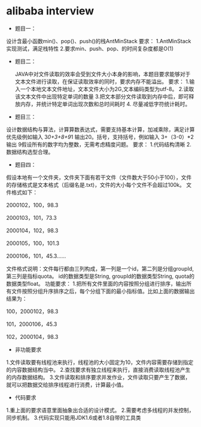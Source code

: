 # alibaba interview

- 题目一：

设计含最小函数min()、pop()、push()的栈AntMinStack
    要求：
    1.AntMinStack实现测试，满足栈特性
    2.要求min、push、pop、的时间复杂度都是O(1)

- 题目二：
  
  JAVA中对文件读取的效率会受到文件大小本身的影响，本题目要求能够对于文本文件进行读取，在保证读取效率的同时，要求内存不能溢出。
    要求：
        1.输入一个本地文本文件地址，文本文件大小为2G,文本编码类型为utf-8。
        2.读取该文本文件中出现特定单词的数量
        3.把文本部分文件读取到内存中后，即可释放内存，并统计特定单词出现次数和总时间耗时
        4. 尽量减低字符统计耗时。

- 题目三：

设计数据结构与算法，计算算数表达式，需要支持基本计算，加减乘除，满足计算优先级例如输入 3*0+3+8+9*1 输出20。括号，支持括号，例如输入 3+（3-0）*2 输出 9假设所有的数字均为整数，无需考虑精度问题。
    要求：
        1.代码结构清晰
        2.数据结构选型合理。


- 题目四：

假设本地有一个文件夹，文件夹下面有若干文件（文件数大于50小于100），文件的存储格式是文本格式（后缀名是.txt)，文件的大小每个文件不会超过100k。
文件格式如下：

2000102，100，98.3

2000103，101，73.3

2000104，102，98.3

2000105，100，101.3

2000106，101，45.3......

文件格式说明：文件每行都由三列构成，第一列是一个id，第二列是分组groupId, 第三列是指标quota。
id的数据类型是String, groupId的数据类型String, quota的数据类型float。
功能要求：
   1.把所有文件里面的内容按照分组进行排序，输出所有文件按照分组升序排序之后，每个分组下面的最小指标值。比如上面的数据输出结果为：
   
100，2000102，98.3

101，2000106，45.3

102，2000104，98.3

- 非功能要求

1.文件读取要有线程池来执行，线程池的大小固定为10，文件内容需要存储到指定的内容数据结构当中。
2.查找要求有独立线程来执行，直接消费读取线程池产生的内存数据结构。
3.文件读取和排序要求并发作业，文件读取只要产生了数据，就可以把数据交给排序线程进行消费，计算最小值。

- 代码要求

1.重上面的要求语意里面抽象出合适的设计模式。
2.需要考虑多线程的并发控制，同步机制。
3.代码实现只能用JDK1.6或者1.8自带的工具类
